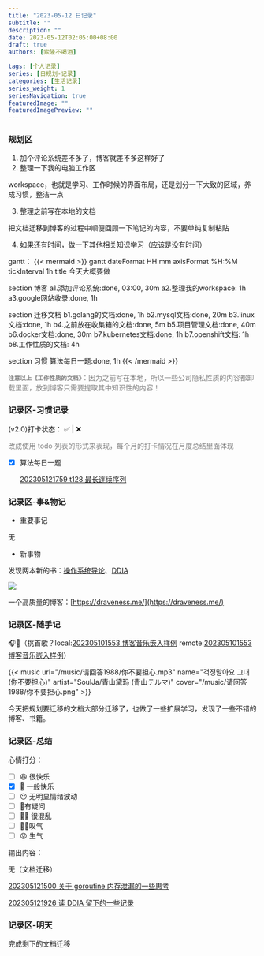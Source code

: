 ```yaml
---
title: "2023-05-12 日记录"
subtitle: ""
description: ""
date: 2023-05-12T02:05:00+08:00
draft: true
authors: [索隆不喝酒]

tags: [个人记录]
series: [日规划-记录]
categories: [生活记录]
series_weight: 1
seriesNavigation: true
featuredImage: ""
featuredImagePreview: ""
---
```

<!--more-->

### 规划区


1. 加个评论系统差不多了，博客就差不多这样好了
2. 整理一下我的电脑工作区 

workspace，也就是学习、工作时候的界面布局，还是划分一下大致的区域，养成习惯，整洁一点

3. 整理之前写在本地的文档

把文档迁移到博客的过程中顺便回顾一下笔记的内容，不要单纯复制粘贴

4. 如果还有时间，做一下其他相关知识学习（应该是没有时间）     

gantt：
{{< mermaid >}}
gantt
dateFormat HH:mm
axisFormat %H:%M
tickInterval 1h
title 今天大概要做

section 博客
    a1.添加评论系统:done, 03:00, 30m
    a2.整理我的workspace: 1h
    a3.google网站收录:done, 1h

section 迁移文档
    b1.golang的文档:done, 1h
    b2.mysql文档:done,  20m
    b3.linux文档:done, 1h
    b4.之前放在收集箱的文档:done, 5m
    b5.项目管理文档:done, 40m
    b6.docker文档:done, 30m
    b7.kubernetes文档:done, 1h
    b7.openshift文档: 1h
    b8.工作性质的文档: 4h

section 习惯
	算法每日一题:done, 1h
{{< /mermaid >}}         

<font color=grey>**`注意以上《工作性质的文档》`**：因为之前写在本地，所以一些公司隐私性质的内容都卸载里面，放到博客只需要提取其中知识性的内容！</font>


### 记录区-习惯记录

(v2.0)打卡状态： ✅   |  ❌ 

<font color=grey>改成使用 todo 列表的形式来表现，每个月的打卡情况在月度总结里面体现</font>

- [x] 算法每日一题 

	[202305121759 t128 最长连续序列](content/posts/algorithm/leetcode/202305121759%20t128%20最长连续序列.md)


### 记录区-事&物记

- 重要事记

无

- 新事物

发现两本新的书：[操作系统导论](https://book.douban.com/subject/33463930/)、[DDIA](https://github.com/Vonng/ddia/blob/master/part-i.md)

![](images/posts/Pasted%20image%2020230513084637.png)

一个高质量的博客：[https://draveness.me/](https://draveness.me/)


### 记录区-随手记
🎧🎵（挑首歌？local:[202305101553 博客音乐嵌入样例](content/posts/life/music/202305101553%20博客音乐嵌入样例.md) remote:[202305101553 博客音乐嵌入样例](http://honghuiqiang.com/202305101553-%E5%8D%9A%E5%AE%A2%E9%9F%B3%E4%B9%90%E5%B5%8C%E5%85%A5%E6%A0%B7%E4%BE%8B/)）

{{< music url="/music/请回答1988/你不要担心.mp3" name="걱정말아요 그대 (你不要担心)" artist="SoulJa/青山黛玛 (青山テルマ)" cover="/music/请回答1988/你不要担心.png" >}}


今天把规划要迁移的文档大部分迁移了，也做了一些扩展学习，发现了一些不错的博客、书籍。


### 记录区-总结

心情打分：
- [ ] 😆 很快乐
- [x] 🙂 一般快乐
- [ ] 😶 无明显情绪波动
- [ ] 🧐有疑问
- [ ] 😵‍💫 很混乱
- [ ] 😮‍💨叹气
- [ ] 😡 生气

输出内容：

无（文档迁移）

[202305121500 关于 goroutine 内存泄漏的一些思考](content/posts/go/golang-why/202305121500%20关于%20goroutine%20内存泄漏的一些思考.md)

[202305121926 读 DDIA 留下的一些记录](content/posts/box/202305121926%20读%20DDIA%20留下的一些记录.md)

### 记录区-明天

完成剩下的文档迁移